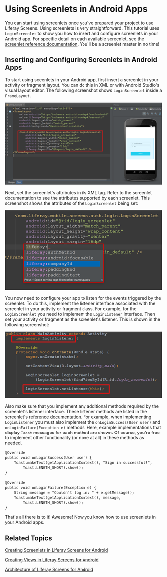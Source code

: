 # Using Screenlets in Android Apps [](id=using-screenlets-in-android-apps)

You can start using screenlets once you've
[prepared](/develop/tutorials/-/knowledge_base/6-2/preparing-android-projects-for-liferay-screens)
your project to use Liferay Screens. Using screenlets is very straightforward.
This tutorial uses `LoginScreenlet` to show you how to insert and configure
screenlets in your Android app. For specific detail on each available screenlet,
see the
[screenlet reference documentation](/develop/reference/-/knowledge_base/6-2/screenlets-in-liferay-screens-for-android). 
You'll be a screenlet master in no time! 

## Inserting and Configuring Screenlets in Android Apps [](id=inserting-and-configuring-screenlets-in-android-apps)

To start using sceenlets in your Android app, first insert a screenlet in your 
activity or fragment layout. You can do this in XML or with Android Studio's 
visual layout editor. The following screenshot shows `LoginScreenlet` inside a 
`FrameLayout`. 

![Figure 1: The `LoginScreenlet` in a layout file.](../../images/screens-android-insert-screenlet.png)

Next, set the screenlet's attributes in its XML tag. Refer to the screenlet
documentation to see the attributes supported by each screenlet. This screenshot
shows the attributes of the `LoginScreenlet` being set:

![Figure 2: The screenlet's attributes are also set in its layout file.](../../images/screens-android-screenlet-attributes.png)

You now need to configure your app to listen for the events triggered by the
screenlet. To do this, implement the listener interface associated with the
screenlet in your activity or fragment class. For example, for the
`LoginScreenlet` you need to implement the `LoginListener` interface. Then set
your activity or fragment as the screenlet's listener. This is shown in the
following screenshot:

![Figure 3: Implement the screenlet's listener in your activity or fragment class.](../../images/screens-android-screenlet-listener.png)

Also make sure that you implement any additional methods required by the 
screenlet's listener interface. These listener methods are listed in the 
screenlet's [reference documentation](/develop/reference/-/knowledge_base/6-2/screenlets-in-liferay-screens-for-android). 
For example, when implementing `LoginListener` you must also implement the 
`onLoginSuccess(User user)` and `onLoginFailure(Exception e)` methods. Here, 
example implementations that display `Toast` messages for each method are shown. 
Of course, you're free to implement other functionality (or none at all) in 
these methods as needed. 

    @Override
    public void onLoginSuccess(User user) {
        Toast.makeText(getApplicationContext(), "Sign in successful!", 
            Toast.LENGTH_SHORT).show();
    }
    
    @Override
    public void onLoginFailure(Exception e) {
        String message = "Couldn't log in: " + e.getMessage();
        Toast.makeText(getApplicationContext(), message, 
            Toast.LENGTH_SHORT).show();
    }

That's all there is to it! Awesome! Now you know how to use screenlets in your 
Android apps. 

## Related Topics [](id=related-topics)

[Creating Screenlets in Liferay Screens for Android](/tutorials/-/knowledge_base/6-2/creating-screenlets-in-liferay-screens-for-android)

[Creating Views in Liferay Screens for Android](/tutorials/-/knowledge_base/6-2/creating-views-in-liferay-screens-for-android)

[Architecture of Liferay Screens for Android](/tutorials/-/knowledge_base/6-2/architecture-of-liferay-screens-for-android)
